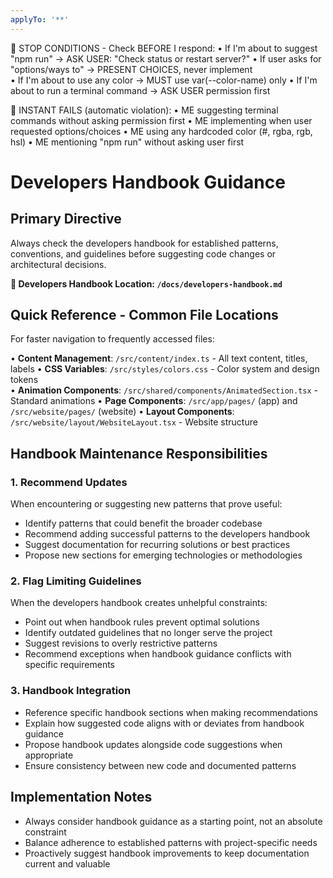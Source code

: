 ```yaml
---
applyTo: '**'
---
```


🚨 STOP CONDITIONS - Check BEFORE I respond:
• If I'm about to suggest "npm run" → ASK USER: "Check status or restart server?"
• If user asks for "options/ways to" → PRESENT CHOICES, never implement  
• If I'm about to use any color → MUST use var(--color-name) only
• If I'm about to run a terminal command → ASK USER permission first

🚨 INSTANT FAILS (automatic violation):
• ME suggesting terminal commands without asking permission first
• ME implementing when user requested options/choices
• ME using any hardcoded color (#, rgba, rgb, hsl)
• ME mentioning "npm run" without asking user first

# Developers Handbook Guidance

## Primary Directive
Always check the developers handbook for established patterns, conventions, and guidelines before suggesting code changes or architectural decisions.

**📖 Developers Handbook Location: `/docs/developers-handbook.md`**

## Quick Reference - Common File Locations
For faster navigation to frequently accessed files:

• **Content Management**: `/src/content/index.ts` - All text content, titles, labels
• **CSS Variables**: `/src/styles/colors.css` - Color system and design tokens  
• **Animation Components**: `/src/shared/components/AnimatedSection.tsx` - Standard animations
• **Page Components**: `/src/app/pages/` (app) and `/src/website/pages/` (website)
• **Layout Components**: `/src/website/layout/WebsiteLayout.tsx` - Website structure

## Handbook Maintenance Responsibilities

### 1. Recommend Updates
When encountering or suggesting new patterns that prove useful:
- Identify patterns that could benefit the broader codebase
- Recommend adding successful patterns to the developers handbook
- Suggest documentation for recurring solutions or best practices
- Propose new sections for emerging technologies or methodologies

### 2. Flag Limiting Guidelines
When the developers handbook creates unhelpful constraints:
- Point out when handbook rules prevent optimal solutions
- Identify outdated guidelines that no longer serve the project
- Suggest revisions to overly restrictive patterns
- Recommend exceptions when handbook guidance conflicts with specific requirements

### 3. Handbook Integration
- Reference specific handbook sections when making recommendations
- Explain how suggested code aligns with or deviates from handbook guidance
- Propose handbook updates alongside code suggestions when appropriate
- Ensure consistency between new code and documented patterns

## Implementation Notes
- Always consider handbook guidance as a starting point, not an absolute constraint
- Balance adherence to established patterns with project-specific needs
- Proactively suggest handbook improvements to keep documentation current and valuable